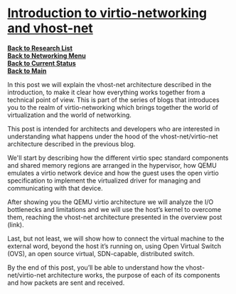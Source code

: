 # **[Introduction to virtio-networking and vhost-net](https://www.redhat.com/en/blog/deep-dive-virtio-networking-and-vhost-net)**

**[Back to Research List](../../../research_list.md)**\
**[Back to Networking Menu](../networking_menu.md)**\
**[Back to Current Status](../../../../development/status/weekly/current_status.md)**\
**[Back to Main](../../../../README.md)**

In this post we will explain the vhost-net architecture described in the introduction, to make it clear how everything works together from a technical point of view. This is part of the series of blogs that introduces you to the realm of virtio-networking which brings together the world of virtualization and the world of networking.

This post is intended for architects and developers who are interested in understanding what happens under the hood of the vhost-net/virtio-net architecture described in the previous blog.

We'll start by describing how the different virtio spec standard components and shared memory regions are arranged in the hypervisor, how QEMU emulates a virtio network device and how the guest uses the open virtio specification to implement the virtualized driver for managing and communicating with that device.

After showing you the QEMU virtio architecture we will analyze the I/O bottlenecks and limitations and we will use the host’s kernel to overcome them, reaching the vhost-net architecture presented in the overview post (link).

Last, but not least, we will show how to connect the virtual machine to the external word, beyond the host it’s running on, using Open Virtual Switch (OVS), an open source virtual, SDN-capable, distributed switch.

By the end of this post, you’ll be able to understand how the vhost-net/virtio-net architecture works, the purpose of each of its components and how packets are sent and received.
